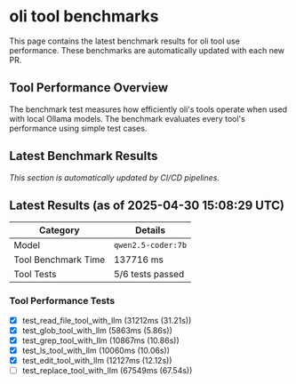 # oli tool benchmarks

This page contains the latest benchmark results for oli tool use performance.
These benchmarks are automatically updated with each new PR.

## Tool Performance Overview

The benchmark test measures how efficiently oli's tools operate when used with local
Ollama models. The benchmark evaluates every tool's performance using simple test cases.

## Latest Benchmark Results

_This section is automatically updated by CI/CD pipelines._

<!-- BENCHMARK_RESULTS -->
## Latest Results (as of 2025-04-30 15:08:29 UTC)

| Category | Details |
|----------|---------|
| Model | `qwen2.5-coder:7b` |
| Tool Benchmark Time | 137716 ms |
| Tool Tests | 5/6 tests passed |

### Tool Performance Tests
- [x] test_read_file_tool_with_llm (31212ms (31.21s))
- [x] test_glob_tool_with_llm (5863ms (5.86s))
- [x] test_grep_tool_with_llm (10867ms (10.86s))
- [x] test_ls_tool_with_llm (10060ms (10.06s))
- [x] test_edit_tool_with_llm (12127ms (12.12s))
- [ ] test_replace_tool_with_llm (67549ms (67.54s))

<!-- END_BENCHMARK_RESULTS -->
